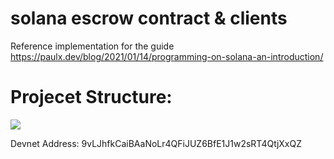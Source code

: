 # solana escrow contract & clients

Reference implementation for the guide https://paulx.dev/blog/2021/01/14/programming-on-solana-an-introduction/

# Projecet Structure:
![](https://i.imgur.com/mLbjWlU.gif)



Devnet Address: 9vLJhfkCaiBAaNoLr4QFiJUZ6BfE1J1w2sRT4QtjXxQZ